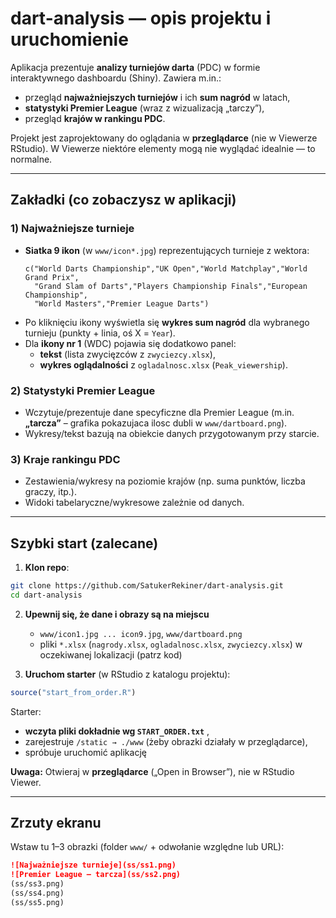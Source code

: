 # dart-analysis — opis projektu i uruchomienie

Aplikacja prezentuje **analizy turniejów darta** (PDC) w formie interaktywnego dashboardu (Shiny).
Zawiera m.in.:
- przegląd **najważniejszych turniejów** i ich **sum nagród** w latach,
- **statystyki Premier League** (wraz z wizualizacją „tarczy”),
- przegląd **krajów w rankingu PDC**.

Projekt jest zaprojektowany do oglądania w **przeglądarce** (nie w Viewerze RStudio). W Viewerze niektóre elementy mogą nie wyglądać idealnie — to normalne.

---


## Zakładki (co zobaczysz w aplikacji)

### 1) Najważniejsze turnieje
- **Siatka 9 ikon** (w `www/icon*.jpg`) reprezentujących turnieje z wektora:
  ```
  c("World Darts Championship","UK Open","World Matchplay","World Grand Prix",
    "Grand Slam of Darts","Players Championship Finals","European Championship",
    "World Masters","Premier League Darts")
  ```
- Po kliknięciu ikony wyświetla się **wykres sum nagród** dla wybranego turnieju (punkty + linia, oś X = `Year`).
- Dla **ikony nr 1** (WDC) pojawia się dodatkowo panel:
  - **tekst** (lista zwycięzców z `zwyciezcy.xlsx`),
  - **wykres oglądalności** z `ogladalnosc.xlsx` (`Peak_viewership`).

### 2) Statystyki Premier League
- Wczytuje/prezentuje dane specyficzne dla Premier League (m.in. **„tarcza”** – grafika pokazujaca ilosc dubli w `www/dartboard.png`).  
- Wykresy/tekst bazują na obiekcie danych przygotowanym przy starcie.

### 3) Kraje rankingu PDC
- Zestawienia/wykresy na poziomie krajów (np. suma punktów, liczba graczy, itp.).  
- Widoki tabelaryczne/wykresowe zależnie od danych.

---

## Szybki start (zalecane)

1) **Klon repo**:
```bash
git clone https://github.com/SatukerRekiner/dart-analysis.git
cd dart-analysis
```

2) **Upewnij się, że dane i obrazy są na miejscu**  
   - `www/icon1.jpg ... icon9.jpg`, `www/dartboard.png`  
   - pliki `*.xlsx` (`nagrody.xlsx`, `ogladalnosc.xlsx`, `zwyciezcy.xlsx`) w oczekiwanej lokalizacji (patrz kod)

3) **Uruchom starter** (w RStudio z katalogu projektu):
```r
source("start_from_order.R")
```
Starter:
- **wczyta pliki dokładnie wg `START_ORDER.txt`** ,
- zarejestruje `/static → ./www` (żeby obrazki działały w przeglądarce),
- spróbuje uruchomić aplikację 

**Uwaga:** Otwieraj w **przeglądarce** („Open in Browser”), nie w RStudio Viewer.


---

## Zrzuty ekranu

Wstaw tu 1–3 obrazki (folder `www/` + odwołanie względne lub URL):

```markdown
![Najważniejsze turnieje](ss/ss1.png)
![Premier League – tarcza](ss/ss2.png)
(ss/ss3.png)
(ss/ss4.png)
(ss/ss5.png)
```


